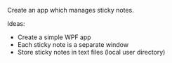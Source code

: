 Create an app which manages sticky notes.

Ideas:

* Create a simple WPF app
* Each sticky note is a separate window
* Store sticky notes in text files (local user directory)


